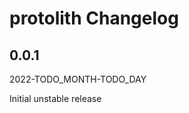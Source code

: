 # protolith Changelog

<!-- markdownlint-disable no-trailing-punctuation -->

## 0.0.1

2022-TODO_MONTH-TODO_DAY

Initial unstable release
